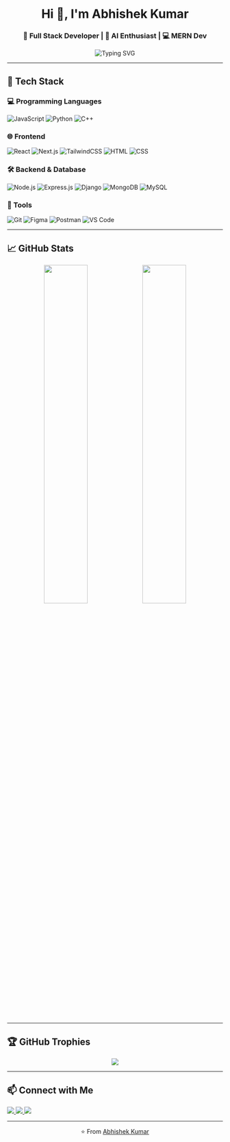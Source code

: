 <h1 align="center">Hi 👋, I'm Abhishek Kumar</h1>
<h3 align="center">🚀 Full Stack Developer | 🧠 AI Enthusiast | 💻 MERN Dev</h3>

<p align="center">
  <img src="https://readme-typing-svg.demolab.com?font=Fira+Code&pause=1000&center=true&vCenter=true&multiline=true&width=435&lines=Building+cool+web+apps+%F0%9F%9A%80;Loves+React%2C+Node%2C+Python+and+AI;Let's+connect+and+create+magic!" alt="Typing SVG" />
</p>

---

## 🚀 Tech Stack

### 💻 Programming Languages
![JavaScript](https://img.shields.io/badge/-JavaScript-F7DF1E?style=flat&logo=javascript&logoColor=black)
![Python](https://img.shields.io/badge/-Python-3776AB?style=flat&logo=python&logoColor=white)
![C++](https://img.shields.io/badge/-C++-00599C?style=flat&logo=c%2B%2B&logoColor=white)

### 🌐 Frontend
![React](https://img.shields.io/badge/-React-61DAFB?style=flat&logo=react&logoColor=black)
![Next.js](https://img.shields.io/badge/-Next.js-000000?style=flat&logo=next.js)
![TailwindCSS](https://img.shields.io/badge/-Tailwind_CSS-38B2AC?style=flat&logo=tailwind-css&logoColor=white)
![HTML](https://img.shields.io/badge/-HTML5-E34F26?style=flat&logo=html5&logoColor=white)
![CSS](https://img.shields.io/badge/-CSS3-1572B6?style=flat&logo=css3&logoColor=white)

### 🛠 Backend & Database
![Node.js](https://img.shields.io/badge/-Node.js-339933?style=flat&logo=node.js&logoColor=white)
![Express.js](https://img.shields.io/badge/-Express.js-000000?style=flat&logo=express&logoColor=white)
![Django](https://img.shields.io/badge/-Django-092E20?style=flat&logo=django&logoColor=white)
![MongoDB](https://img.shields.io/badge/-MongoDB-47A248?style=flat&logo=mongodb&logoColor=white)
![MySQL](https://img.shields.io/badge/-MySQL-4479A1?style=flat&logo=mysql&logoColor=white)

### 🔧 Tools
![Git](https://img.shields.io/badge/-Git-F05032?style=flat&logo=git&logoColor=white)
![Figma](https://img.shields.io/badge/-Figma-F24E1E?style=flat&logo=figma&logoColor=white)
![Postman](https://img.shields.io/badge/-Postman-FF6C37?style=flat&logo=postman&logoColor=white)
![VS Code](https://img.shields.io/badge/-VS_Code-007ACC?style=flat&logo=visual-studio-code&logoColor=white)

---

## 📈 GitHub Stats

<p align="center">
  <img src="https://github-readme-stats.vercel.app/api?username=kumarabhishek188&show_icons=true&theme=radical" width="45%" />
  <img src="https://github-readme-stats.vercel.app/api/top-langs/?username=kumarabhishek188&layout=compact&theme=radical" width="45%" />
</p>

---

## 🏆 GitHub Trophies

<p align="center">
  <img src="https://github-profile-trophy.vercel.app/?username=kumarabhishek188&theme=radical&no-frame=true&no-bg=true&margin-w=4" />
</p>

---

## 📫 Connect with Me

<p align="left">
  <a href="https://linkedin.com/in/abhishek-kumar-92157823a/" target="_blank">
    <img src="https://img.shields.io/badge/-LinkedIn-0077B5?style=flat&logo=linkedin&logoColor=white" />
  </a>
  <a href="https://github.com/kumarabhishek188" target="_blank">
    <img src="https://img.shields.io/badge/-GitHub-181717?style=flat&logo=github&logoColor=white" />
  </a>
  <a href="https://abhishek-portfolio2025.netlify.app/" target="_blank">
    <img src="https://img.shields.io/badge/-Portfolio-1F1F1F?style=flat&logo=vercel&logoColor=white" />
  </a>
</p>

---

<p align="center">⭐️ From <a href="https://github.com/kumarabhishek188">Abhishek Kumar</a></p>
